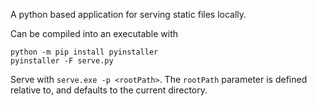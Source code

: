 A python based application for serving static files locally.

Can be compiled into an executable with
```
python -m pip install pyinstaller
pyinstaller -F serve.py
```

Serve with `serve.exe -p <rootPath>`. The `rootPath` parameter is defined relative to, and defaults to the current directory.

